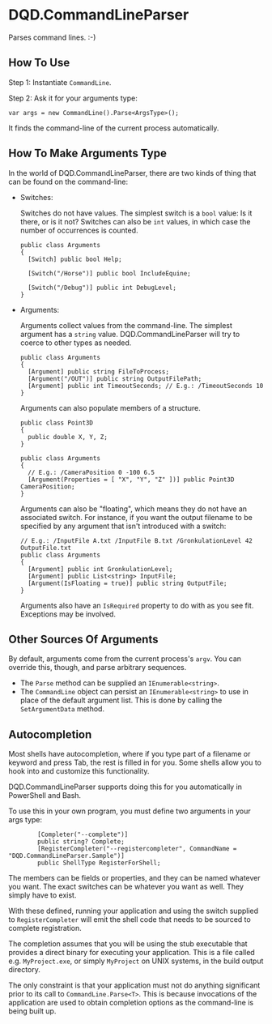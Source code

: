 # DQD.CommandLineParser

Parses command lines. :-)

## How To Use

Step 1: Instantiate `CommandLine`.

Step 2: Ask it for your arguments type:

```
var args = new CommandLine().Parse<ArgsType>();
```

It finds the command-line of the current process automatically.

## How To Make Arguments Type

In the world of DQD.CommandLineParser, there are two kinds of thing that can be found on the command-line:

* Switches:

    Switches do not have values. The simplest switch is a `bool` value: Is it there, or is it not? Switches can also be `int` values, in which case the number of occurrences is counted.

    ```
    public class Arguments
    {
      [Switch] public bool Help;

      [Switch("/Horse")] public bool IncludeEquine;

      [Switch("/Debug")] public int DebugLevel;
    }
    ```

* Arguments:

   Arguments collect values from the command-line. The simplest argument has a `string` value. DQD.CommandLineParser will try to coerce to other types as needed.

    ```
    public class Arguments
    {
      [Argument] public string FileToProcess;
      [Argument("/OUT")] public string OutputFilePath;
      [Argument] public int TimeoutSeconds; // E.g.: /TimeoutSeconds 10
    }
    ```

    Arguments can also populate members of a structure.
    ```
    public class Point3D
    {
      public double X, Y, Z;
    }

    public class Arguments
    {
      // E.g.: /CameraPosition 0 -100 6.5
      [Argument(Properties = [ "X", "Y", "Z" ])] public Point3D CameraPosition;
    }
    ```

    Arguments can also be "floating", which means they do not have an associated switch. For instance, if you want the output filename to be specified by any argument that isn't introduced with a switch:

    ```
    // E.g.: /InputFile A.txt /InputFile B.txt /GronkulationLevel 42 OutputFile.txt
    public class Arguments
    {
      [Argument] public int GronkulationLevel;
      [Argument] public List<string> InputFile;
      [Argument(IsFloating = true)] public string OutputFile;
    }
    ```

    Arguments also have an `IsRequired` property to do with as you see fit. Exceptions may be involved.

## Other Sources Of Arguments

By default, arguments come from the current process's `argv`. You can override this, though, and parse arbitrary sequences.

* The `Parse` method can be supplied an `IEnumerable<string>`.
* The `CommandLine` object can persist an `IEnumerable<string>` to use in place of the default argument list. This is done by calling the `SetArgumentData` method.

## Autocompletion

Most shells have autocompletion, where if you type part of a filename or keyword and press Tab, the rest is filled in for you. Some shells allow you to hook into and customize this functionality.

DQD.CommandLineParser supports doing this for you automatically in PowerShell and Bash.

To use this in your own program, you must define two arguments in your args type:

```
		[Completer("--complete")]
		public string? Complete;
		[RegisterCompleter("--registercompleter", CommandName = "DQD.CommandLineParser.Sample")]
		public ShellType RegisterForShell;
```

The members can be fields or properties, and they can be named whatever you want. The exact switches can be whatever you want as well. They simply have to exist.

With these defined, running your application and using the switch supplied to `RegisterCompleter` will emit the shell code that needs to be sourced to complete registration.

The completion assumes that you will be using the stub executable that provides a direct binary for executing your application. This is a file called e.g. `MyProject.exe`, or simply `MyProject` on UNIX systems, in the build output directory.

The only constraint is that your application must not do anything significant prior to its call to `CommandLine.Parse<T>`. This is because invocations of the application are used to obtain completion options as the command-line is being built up.
